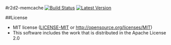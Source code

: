 #r2d2-memcache
[![Build Status](https://travis-ci.org/megumish/r2d2-memcache.svg?branch=master)](https://travis-ci.org/megumish/r2d2-memcache) [![Latest Version](https://img.shields.io/crates/v/r2d2-memcache.svg)](https://crates.io/crates/r2d2-memcache)

##License
 * MIT license ([LICENSE-MIT](LICENSE-MIT) or http://opensource.org/licenses/MIT)
 * This software includes the work that is distributed in the Apache License 2.0
